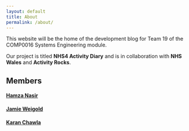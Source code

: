```yaml
---
layout: default
title: About
permalink: /about/
---
```


This website will be the home of the development blog for Team 19 of the COMP0016 Systems Engineering module.

Our project is titled **NHS4 Activity Diary** and is in collaboration with **NHS Wales** and **Activity Rocks**.

## Members

#### [Hamza Nasir](mailto:hamza.nasir@ucl.ac.uk)

#### [Jamie Weigold](mailto:jamie.weigold.19@ucl.ac.uk)

#### [Karan Chawla](https://www.karanchawla.me)